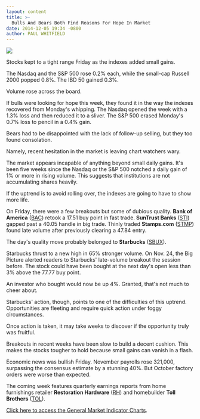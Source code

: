 ```yaml
---
layout: content
title: >-
  Bulls And Bears Both Find Reasons For Hope In Market
date: 2014-12-05 19:34 -0800
author: PAUL WHITFIELD
---
```






![](https://www.investors.com/wp-content/uploads/ibd-migrated-images/MPv_141208_635533902132492657.png)









  

Stocks kept to a tight range Friday as the indexes added small gains.

  

The Nasdaq and the S&P 500 rose 0.2% each, while the small-cap Russell 2000 popped 0.8%. The IBD 50 gained 0.3%.

  

Volume rose across the board.

  

If bulls were looking for hope this week, they found it in the way the indexes recovered from Monday's whipping. The Nasdaq opened the week with a 1.3% loss and then reduced it to a sliver. The S&P 500 erased Monday's 0.7% loss to pencil in a 0.4% gain.

  

Bears had to be disappointed with the lack of follow-up selling, but they too found consolation.

  

Namely, recent hesitation in the market is leaving chart watchers wary.

  

The market appears incapable of anything beyond small daily gains. It's been five weeks since the Nasdaq or the S&P 500 notched a daily gain of 1% or more in rising volume. This suggests that institutions are not accumulating shares heavily.

  

If the uptrend is to avoid rolling over, the indexes are going to have to show more life.

  

On Friday, there were a few breakouts but some of dubious quality. **Bank of America** ([BAC](https://research.investors.com/quote.aspx?symbol=BAC)) retook a 17.51 buy point in fast trade. **SunTrust Banks** ([STI](https://research.investors.com/quote.aspx?symbol=STI)) gapped past a 40.05 handle in big trade. Thinly traded **Stamps.com** ([STMP](https://research.investors.com/quote.aspx?symbol=STMP)) found late volume after previously clearing a 47.84 entry.

  

The day's quality move probably belonged to **Starbucks** ([SBUX](https://research.investors.com/quote.aspx?symbol=SBUX)).

  

Starbucks thrust to a new high in 65% stronger volume. On Nov. 24, the Big Picture alerted readers to Starbucks' late-volume breakout the session before. The stock could have been bought at the next day's open less than 3% above the 77.77 buy point.

  

An investor who bought would now be up 4%. Granted, that's not much to cheer about.

  

Starbucks' action, though, points to one of the difficulties of this uptrend. Opportunities are fleeting and require quick action under foggy circumstances.

  

Once action is taken, it may take weeks to discover if the opportunity truly was fruitful.

  

Breakouts in recent weeks have been slow to build a decent cushion. This makes the stocks tougher to hold because small gains can vanish in a flash.

  

Economic news was bullish Friday. November payrolls rose 321,000, surpassing the consensus estimate by a stunning 40%. But October factory orders were worse than expected.

  

The coming week features quarterly earnings reports from home furnishings retailer **Restoration Hardware** ([RH](https://research.investors.com/quote.aspx?symbol=RH)) and homebuilder **Toll Brothers** ([TOL](https://research.investors.com/quote.aspx?symbol=TOL)).

  

[Click here to access the General Market Indicator Charts](https://www.investors.com/pdf/GMI_120814.pdf).




